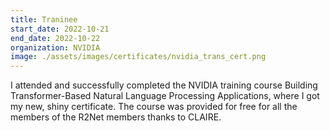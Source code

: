 ```yaml
---
title: Traninee 
start_date: 2022-10-21
end_date: 2022-10-22
organization: NVIDIA
image: ./assets/images/certificates/nvidia_trans_cert.png
---
```

I attended and successfully completed the NVIDIA training course Building Transformer-Based Natural Language Processing Applications, where I got my new, shiny certificate. The course was provided for free for all the members of the R2Net members thanks to CLAIRE.